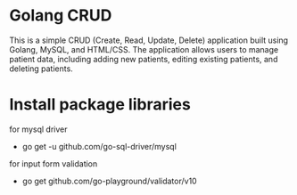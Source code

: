  # Golang CRUD

This is a simple CRUD (Create, Read, Update, Delete) application built using Golang, MySQL, and HTML/CSS. The application allows users to manage patient data, including adding new patients, editing existing patients, and deleting patients.

# Install package libraries
for mysql driver
- go get -u github.com/go-sql-driver/mysql

for input form validation
- go get github.com/go-playground/validator/v10
